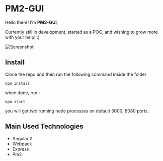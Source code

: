 # PM2-GUI

Hello there! I’m **PM2-GUI**;

Currently still in development, started as a POC, and wishing to grow more with your help! :)

![Screenshot](http://i.imgur.com/7JqFjXx.png)

## Install

Clone the repo and then run the following command inside the folder
```
npm install
```

when done, run :
```
npm start
```

you will get two running node processes on default 3000, 8080 ports.

## Main Used Technologies
- Angular 2
- Webpack
- Express
- Pm2
